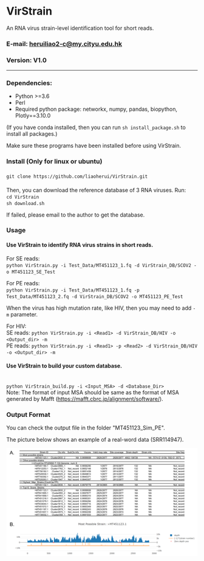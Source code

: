 # VirStrain
An RNA virus strain-level identification tool for short reads.
### E-mail: heruiliao2-c@my.cityu.edu.hk
### Version: V1.0
---------------------------------------------------------------------------
### Dependencies:
* Python >=3.6
* Perl
* Required python package: networkx, numpy, pandas, biopython, Plotly==3.10.0

(If you have conda installed, then you can run `sh install_package.sh` to install all packages.)

Make sure these programs have been installed before using VirStrain.

### Install (Only for linux or ubuntu)

####
`git clone https://github.com/liaoherui/VirStrain.git`<BR/>
####

Then, you can download the reference database of 3 RNA viruses. Run:<BR/>
`cd VirStrain`<BR/>
`sh download.sh`<BR/>

If failed, please email to the author to get the database.

### Usage

#### Use VirStrain to identify RNA virus strains in short reads.

For SE reads:<BR/>
  `python VirStrain.py -i Test_Data/MT451123_1.fq -d VirStrain_DB/SCOV2 -o MT451123_SE_Test`<BR/>

For PE reads:<BR/>
  `python VirStrain.py -i Test_Data/MT451123_1.fq -p Test_Data/MT451123_2.fq -d VirStrain_DB/SCOV2 -o MT451123_PE_Test`<BR/>

When the virus has high mutation rate, like HIV, then you may need to add `-m` parameter.

For HIV:<BR/>
  SE reads: `python VirStrain.py -i <Read1> -d VirStrain_DB/HIV -o <Output_dir> -m`<BR/>
  PE reads: `python VirStrain.py -i <Read1> -p <Read2> -d VirStrain_DB/HIV -o <Output_dir> -m`<BR/>

#### Use VirStrain to build your custom database.<BR/><BR/>
  `python VirStrain_build.py -i <Input_MSA> -d <Database_Dir>`<BR/>
  Note: The format of input MSA should be same as the format of MSA generated by Mafft (https://mafft.cbrc.jp/alignment/software/).<BR/>

### Output Format

You can check the output file in the folder "MT451123_Sim_PE".

The picture below shows an example of a real-word data (SRR114947). <BR/>

![VirStrain Report](https://github.com/liaoherui/VirStrain/blob/main/Output_fmt/Report_Small.png)



